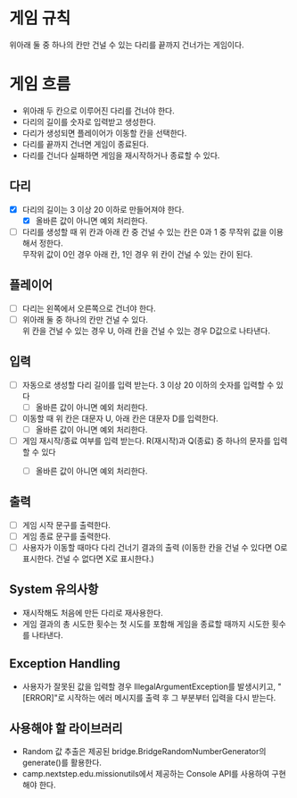 # 게임 규칙
위아래 둘 중 하나의 칸만 건널 수 있는 다리를 끝까지 건너가는 게임이다.

# 게임 흐름
- 위아래 두 칸으로 이루어진 다리를 건너야 한다.
- 다리의 길이를 숫자로 입력받고 생성한다.
- 다리가 생성되면 플레이어가 이동할 칸을 선택한다.
- 다리를 끝까지 건너면 게임이 종료된다.
- 다리를 건너다 실패하면 게임을 재시작하거나 종료할 수 있다.

## 다리
- [x] 다리의 길이는 3 이상 20 이하로 만들어져야 한다.
  - [x] 올바른 값이 아니면 예외 처리한다.
- [ ] 다리를 생성할 때 위 칸과 아래 칸 중 건널 수 있는 칸은 0과 1 중 무작위 값을 이용해서 정한다. 
<br> 무작위 값이 0인 경우 아래 칸, 1인 경우 위 칸이 건널 수 있는 칸이 된다.

## 플레이어
- [ ] 다리는 왼쪽에서 오른쪽으로 건너야 한다.
- [ ] 위아래 둘 중 하나의 칸만 건널 수 있다. <br> 위 칸을 건널 수 있는 경우 U, 아래 칸을 건널 수 있는 경우 D값으로 나타낸다.

## 입력
- [ ] 자동으로 생성할 다리 길이를 입력 받는다. 3 이상 20 이하의 숫자를 입력할 수 있다
  - [ ] 올바른 값이 아니면 예외 처리한다.
- [ ] 이동할 때 위 칸은 대문자 U, 아래 칸은 대문자 D를 입력한다.
  - [ ] 올바른 값이 아니면 예외 처리한다.
- [ ] 게임 재시작/종료 여부를 입력 받는다. R(재시작)과 Q(종료) 중 하나의 문자를 입력할 수 있다
  - [ ] 올바른 값이 아니면 예외 처리한다.


## 출력
- [ ] 게임 시작 문구를 출력한다.
- [ ] 게임 종료 문구를 출력한다.
- [ ] 사용자가 이동할 때마다 다리 건너기 결과의 출력 (이동한 칸을 건널 수 있다면 O로 표시한다. 건널 수 없다면 X로 표시한다.) 

## System 유의사항
- 재시작해도 처음에 만든 다리로 재사용한다.
- 게임 결과의 총 시도한 횟수는 첫 시도를 포함해 게임을 종료할 때까지 시도한 횟수를 나타낸다.

## Exception Handling
- 사용자가 잘못된 값을 입력할 경우 IllegalArgumentException를 발생시키고, "[ERROR]"로 시작하는 에러 메시지를 출력 후 그 부분부터 입력을 다시 받는다.

## 사용해야 할 라이브러리
- Random 값 추출은 제공된 bridge.BridgeRandomNumberGenerator의 generate()를 활용한다.
- camp.nextstep.edu.missionutils에서 제공하는 Console API를 사용하여 구현해야 한다.

